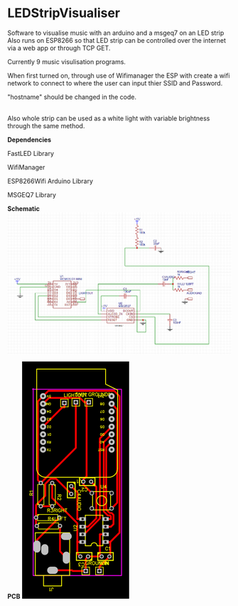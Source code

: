 # LEDStripVisualiser
Software to visualise music with an arduino and a msgeq7 on an LED strip
Also runs on ESP8266 so that LED strip can be controlled over the internet via a web app or through TCP GET.

Currently 9 music visulisation programs.

When first turned on, through use of Wifimanager the ESP with create a wifi network to connect to where the user can input thier SSID and Password.

"hostname" should be changed in the code.

<br/>
Also whole strip can be used as a white light with variable brightness through the same method.

<b>Dependencies</b>
  <p>FastLED Library</p>
  <p>WifiManager</p>
  <p>ESP8266Wifi Arduino Library</p>
  <p>MSGEQ7 Library</p>
  
  
  
  <b>Schematic</b>
  ![alt tag](https://github.com/robmckay/LEDStripVisualiser/blob/master/schematic1.jpg)
  
  
  <b>PCB</b>
  ![alt tag](https://github.com/robmckay/LEDStripVisualiser/blob/master/PCB.png)
  

